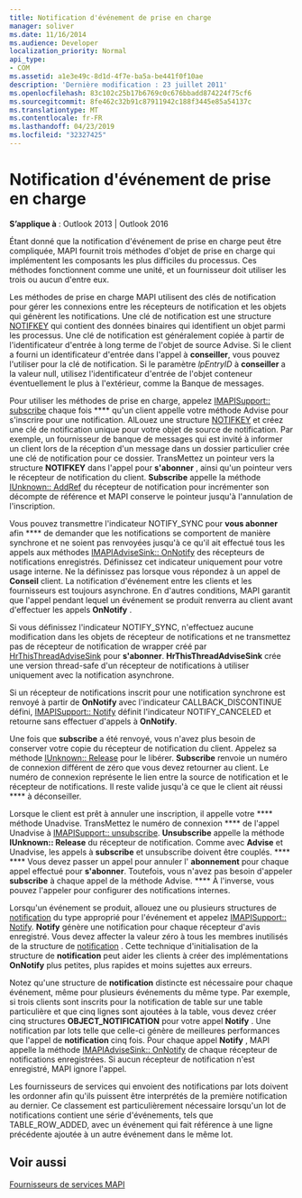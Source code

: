 ```yaml
---
title: Notification d'événement de prise en charge
manager: soliver
ms.date: 11/16/2014
ms.audience: Developer
localization_priority: Normal
api_type:
- COM
ms.assetid: a1e3e49c-8d1d-4f7e-ba5a-be441f0f10ae
description: 'Dernière modification : 23 juillet 2011'
ms.openlocfilehash: 83c102c25b17b6769c0c676bbadd874224f75cf6
ms.sourcegitcommit: 8fe462c32b91c87911942c188f3445e85a54137c
ms.translationtype: MT
ms.contentlocale: fr-FR
ms.lasthandoff: 04/23/2019
ms.locfileid: "32327425"
---
```

# <a name="supporting-event-notification"></a>Notification d'événement de prise en charge

  
  
**S’applique à** : Outlook 2013 | Outlook 2016 
  
Étant donné que la notification d'événement de prise en charge peut être compliquée, MAPI fournit trois méthodes d'objet de prise en charge qui implémentent les composants les plus difficiles du processus. Ces méthodes fonctionnent comme une unité, et un fournisseur doit utiliser les trois ou aucun d'entre eux.
  
Les méthodes de prise en charge MAPI utilisent des clés de notification pour gérer les connexions entre les récepteurs de notification et les objets qui génèrent les notifications. Une clé de notification est une structure [NOTIFKEY](notifkey.md) qui contient des données binaires qui identifient un objet parmi les processus. Une clé de notification est généralement copiée à partir de l'identificateur d'entrée à long terme de l'objet de source Advise. Si le client a fourni un identificateur d'entrée dans l'appel à **conseiller**, vous pouvez l'utiliser pour la clé de notification. Si le paramètre _lpEntryID_ à **conseiller** a la valeur null, utilisez l'identificateur d'entrée de l'objet conteneur éventuellement le plus à l'extérieur, comme la Banque de messages. 
  
Pour utiliser les méthodes de prise en charge, appelez [IMAPISupport:: subscribe](imapisupport-subscribe.md) chaque fois **** qu'un client appelle votre méthode Advise pour s'inscrire pour une notification. AlLouez une structure [NOTIFKEY](notifkey.md) et créez une clé de notification unique pour votre objet de source de notification. Par exemple, un fournisseur de banque de messages qui est invité à informer un client lors de la réception d'un message dans un dossier particulier crée une clé de notification pour ce dossier. TransMettez un pointeur vers la structure **NOTIFKEY** dans l'appel pour **s'abonner** , ainsi qu'un pointeur vers le récepteur de notification du client. **Subscribe** appelle la méthode [IUnknown:: AddRef](https://msdn.microsoft.com/library/b4316efd-73d4-4995-b898-8025a316ba63%28Office.15%29.aspx) du récepteur de notification pour incrémenter son décompte de référence et MAPI conserve le pointeur jusqu'à l'annulation de l'inscription. 
  
Vous pouvez transmettre l'indicateur NOTIFY_SYNC pour **vous abonner** afin **** de demander que les notifications se comportent de manière synchrone et ne soient pas renvoyées jusqu'à ce qu'il ait effectué tous les appels aux méthodes [IMAPIAdviseSink:: OnNotify](imapiadvisesink-onnotify.md) des récepteurs de notifications enregistrés. Définissez cet indicateur uniquement pour votre usage interne. Ne la définissez pas lorsque vous répondez à un appel de **Conseil** client. La notification d'événement entre les clients et les fournisseurs est toujours asynchrone. En d'autres conditions, MAPI garantit que l'appel pendant lequel un événement se produit renverra au client avant d'effectuer les appels **OnNotify** . 
  
Si vous définissez l'indicateur NOTIFY_SYNC, n'effectuez aucune modification dans les objets de récepteur de notifications et ne transmettez pas de récepteur de notification de wrapper créé par [HrThisThreadAdviseSink](hrthisthreadadvisesink.md) pour **s'abonner**. **HrThisThreadAdviseSink** crée une version thread-safe d'un récepteur de notifications à utiliser uniquement avec la notification asynchrone. 
  
Si un récepteur de notifications inscrit pour une notification synchrone est renvoyé à partir de **OnNotify** avec l'indicateur CALLBACK_DISCONTINUE défini, [IMAPISupport:: Notify](imapisupport-notify.md) définit l'indicateur NOTIFY_CANCELED et retourne sans effectuer d'appels à **OnNotify**. 
  
Une fois que **subscribe** a été renvoyé, vous n'avez plus besoin de conserver votre copie du récepteur de notification du client. Appelez sa méthode [IUnknown:: Release](https://msdn.microsoft.com/library/4b494c6f-f0ee-4c35-ae45-ed956f40dc7a%28Office.15%29.aspx) pour le libérer. **Subscribe** renvoie un numéro de connexion différent de zéro que vous devez retourner au client. Le numéro de connexion représente le lien entre la source de notification et le récepteur de notifications. Il reste valide jusqu'à ce que le client ait réussi **** à déconseiller. 
  
Lorsque le client est prêt à annuler une inscription, il appelle votre **** méthode Unadvise. TransMettez le numéro de connexion **** de l'appel Unadvise à [IMAPISupport:: unsubscribe](imapisupport-unsubscribe.md). **Unsubscribe** appelle la méthode **IUnknown:: Release** du récepteur de notification. Comme avec **Advise** et Unadvise, les appels à **subscribe** et unsubscribe doivent être couplés. **** **** Vous devez passer un appel pour annuler l' **abonnement** pour chaque appel effectué pour **s'abonner**. Toutefois, vous n'avez pas besoin d'appeler **subscribe** à chaque appel de la méthode Advise. **** À l'inverse, vous pouvez l'appeler pour configurer des notifications internes. 
  
Lorsqu'un événement se produit, allouez une ou plusieurs structures de [notification](notification.md) du type approprié pour l'événement et appelez [IMAPISupport:: Notify](imapisupport-notify.md). **Notify** génère une notification pour chaque récepteur d'avis enregistré. Vous devez affecter la valeur zéro à tous les membres inutilisés de la structure de [notification](notification.md) . Cette technique d'initialisation de la structure de **notification** peut aider les clients à créer des implémentations **OnNotify** plus petites, plus rapides et moins sujettes aux erreurs. 
  
Notez qu'une structure de **notification** distincte est nécessaire pour chaque événement, même pour plusieurs événements du même type. Par exemple, si trois clients sont inscrits pour la notification de table sur une table particulière et que cinq lignes sont ajoutées à la table, vous devez créer cinq structures **OBJECT_NOTIFICATION** pour votre appel **Notify** . Une notification par lots telle que celle-ci génère de meilleures performances que l'appel de **notification** cinq fois. Pour chaque appel **Notify** , MAPI appelle la méthode [IMAPIAdviseSink:: OnNotify](imapiadvisesink-onnotify.md) de chaque récepteur de notifications enregistrées. Si aucun récepteur de notification n'est enregistré, MAPI ignore l'appel. 
  
Les fournisseurs de services qui envoient des notifications par lots doivent les ordonner afin qu'ils puissent être interprétés de la première notification au dernier. Ce classement est particulièrement nécessaire lorsqu'un lot de notifications contient une série d'événements, tels que TABLE_ROW_ADDED, avec un événement qui fait référence à une ligne précédente ajoutée à un autre événement dans le même lot.
  
## <a name="see-also"></a>Voir aussi



[Fournisseurs de services MAPI](mapi-service-providers.md)

